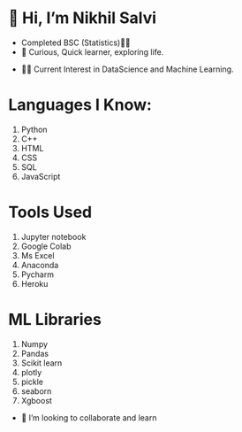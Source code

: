 # 👋 Hi, I’m Nikhil Salvi
* Completed BSC (Statistics)👨‍🎓
* 👀 Curious, Quick learner, exploring life.

- 🙇‍♂️ Current Interest in DataScience and Machine Learning.

# Languages I Know:
1. Python
2. C++
3. HTML
4. CSS
5. SQL
6. JavaScript

# Tools Used
1. Jupyter notebook
2. Google Colab
3. Ms Excel
4. Anaconda
5. Pycharm
6. Heroku

# ML Libraries
1. Numpy
2. Pandas
3. Scikit learn
4. plotly
5. pickle
6. seaborn
7. Xgboost


- 💞️ I’m looking to collaborate and learn


<!---
NikhilSalvi12/NikhilSalvi12 is a ✨ special ✨ repository because its `README.md` (this file) appears on your GitHub profile.
You can click the Preview link to take a look at your changes.
--->
